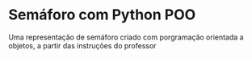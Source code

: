 # Semáforo com Python POO
Uma representação de semáforo criado com porgramação orientada a objetos, a partir das instruções do professor
